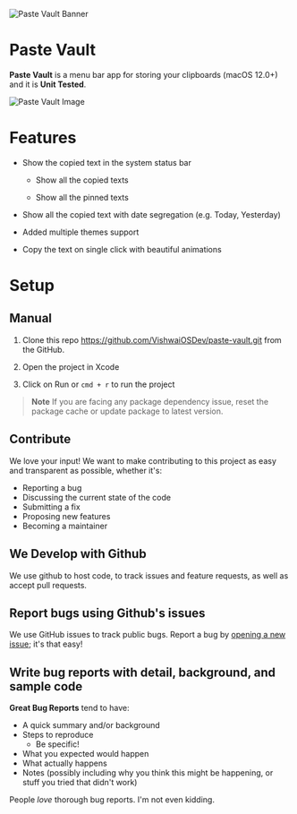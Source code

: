 ![Paste Vault Banner](https://user-images.githubusercontent.com/71421776/188093551-966ad36f-376f-4ee7-8e80-05bb27faa6c7.png)

# Paste Vault

****Paste Vault****  is a menu bar app for storing your clipboards (macOS 12.0+) and it is **Unit Tested**.  

![Paste Vault Image](https://user-images.githubusercontent.com/71421776/188093710-9e89d348-3bf1-4f15-855a-a3e6a52ea62d.png)

# Features

- Show the copied text in the system status bar

    - Show all the copied texts

    - Show all the pinned texts

- Show all the copied text with date segregation (e.g. Today, Yesterday)

- Added multiple themes support

- Copy the text on single click with beautiful animations

# Setup

## Manual

1. Clone this repo https://github.com/VishwaiOSDev/paste-vault.git from the GitHub.

2. Open the project in Xcode

3. Click on Run or `cmd + r` to run the project

> **Note** 
> If you are facing any package dependency issue, reset the package cache or update package to latest version.

## Contribute

We love your input! We want to make contributing to this project as easy and transparent as possible, whether it's:

-   Reporting a bug
-   Discussing the current state of the code
-   Submitting a fix
-   Proposing new features
-   Becoming a maintainer

## We Develop with Github

We use github to host code, to track issues and feature requests, as well as accept pull requests.

## [](https://github.com/leits/MeetingBar#report-bugs-using-githubs-issues)Report bugs using Github's issues

We use GitHub issues to track public bugs. Report a bug by  [opening a new issue](https://github.com/VishwaiOSDev/paste-vault/issues); it's that easy!

## Write bug reports with detail, background, and sample code

**Great Bug Reports**  tend to have:

-   A quick summary and/or background
-   Steps to reproduce
    -   Be specific!
-   What you expected would happen
-   What actually happens
-   Notes (possibly including why you think this might be happening, or stuff you tried that didn't work)

People  _love_  thorough bug reports. I'm not even kidding.

